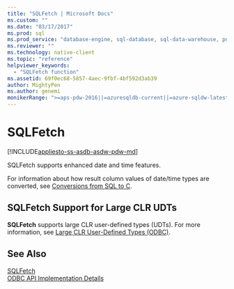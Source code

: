 ```yaml
---
title: "SQLFetch | Microsoft Docs"
ms.custom: ""
ms.date: "03/17/2017"
ms.prod: sql
ms.prod_service: "database-engine, sql-database, sql-data-warehouse, pdw"
ms.reviewer: ""
ms.technology: native-client
ms.topic: "reference"
helpviewer_keywords: 
  - "SQLFetch function"
ms.assetid: 69f0ec68-5857-4aec-9fbf-4bf592d3ab39
author: MightyPen
ms.author: genemi
monikerRange: ">=aps-pdw-2016||=azuresqldb-current||=azure-sqldw-latest||>=sql-server-2016||=sqlallproducts-allversions||>=sql-server-linux-2017||=azuresqldb-mi-current"
---
```

# SQLFetch
[!INCLUDE[appliesto-ss-asdb-asdw-pdw-md](../../includes/appliesto-ss-asdb-asdw-pdw-md.md)]

  SQLFetch supports enhanced date and time features.  
  
 For information about how result column values of date/time types are converted, see [Conversions from SQL to C](../../relational-databases/native-client-odbc-date-time/datetime-data-type-conversions-from-sql-to-c.md).  
  
## SQLFetch Support for Large CLR UDTs  
 **SQLFetch** supports large CLR user-defined types (UDTs). For more information, see [Large CLR User-Defined Types &#40;ODBC&#41;](../../relational-databases/native-client/odbc/large-clr-user-defined-types-odbc.md).  
  
## See Also  
 [SQLFetch](https://go.microsoft.com/fwlink/?LinkId=80703)   
 [ODBC API Implementation Details](../../relational-databases/native-client-odbc-api/odbc-api-implementation-details.md)  
  
  
